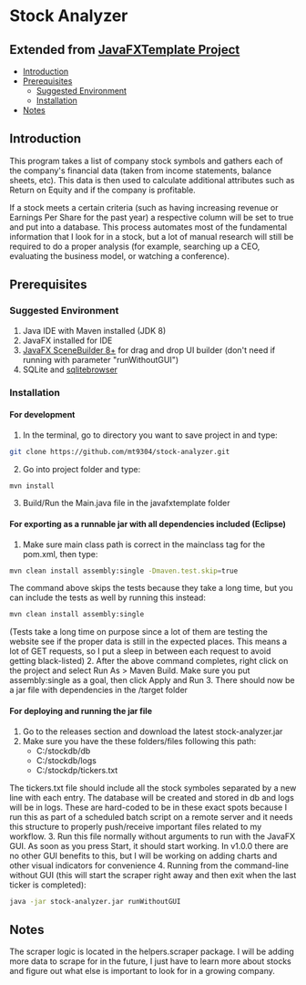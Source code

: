# Stock Analyzer
## Extended from [JavaFXTemplate Project](https://github.com/mt9304/javafxtemplate)

- [Introduction](#introduction)
- [Prerequisites](#prerequisites)
  - [Suggested Environment](#suggested-environment)
  - [Installation](#installation)
- [Notes](#notes)

## Introduction

This program takes a list of company stock symbols and gathers each of the company's financial data (taken from income statements, balance sheets, etc). This data is then used to calculate additional attributes such as Return on Equity and if the company is profitable. 

If a stock meets a certain criteria (such as having increasing revenue or Earnings Per Share for the past year) a respective column will be set to true and put into a database. This process automates most of the fundamental information that I look for in a stock, but a lot of manual research will still be required to do a proper analysis (for example, searching up a CEO, evaluating the business model, or watching a conference). 

## Prerequisites

### Suggested Environment

1. Java IDE with Maven installed (JDK 8)
2. JavaFX installed for IDE
3. [JavaFX SceneBuilder 8+](http://gluonhq.com/products/scene-builder/) for drag and drop UI builder (don't need if running with parameter "runWithoutGUI")
4. SQLite and [sqlitebrowser](http://sqlitebrowser.org/)

### Installation

#### For development
1. In the terminal, go to directory you want to save project in and type: 
```bash
git clone https://github.com/mt9304/stock-analyzer.git
```
2. Go into project folder and type: 
```bash
mvn install
```
3. Build/Run the Main.java file in the javafxtemplate folder

#### For exporting as a runnable jar with all dependencies included (Eclipse)
1. Make sure main class path is correct in the mainclass tag for the pom.xml, then type: 
```bash
mvn clean install assembly:single -Dmaven.test.skip=true
```
The command above skips the tests because they take a long time, but you can include the tests as well by running this instead: 
```bash
mvn clean install assembly:single
```
(Tests take a long time on purpose since a lot of them are testing the website see if the proper data is still in the expected places. This means a lot of GET requests, so I put a sleep in between each request to avoid getting black-listed)
2. After the above command completes, right click on the project and select Run As > Maven Build. Make sure you put assembly:single as a goal, then click Apply and Run
3. There should now be a jar file with dependencies in the /target folder

#### For deploying and running the jar file
1. Go to the releases section and download the latest stock-analyzer.jar
2. Make sure you have the these folders/files following this path: 
	- C:/stockdb/db
	- C:/stockdb/logs
	- C:/stockdp/tickers.txt
	
The tickers.txt file should include all the stock symboles separated by a new line with each entry. The database will be created and stored in db and logs will be in logs. These are hard-coded to be in these exact spots because I run this as part of a scheduled batch script on a remote server and it needs this structure to properly push/receive important files related to my workflow. 
3. Run this file normally without arguments to run with the JavaFX GUI. As soon as you press Start, it should start working. In v1.0.0 there are no other GUI benefits to this, but I will be working on adding charts and other visual indicators for convenience
4. Running from the command-line without GUI (this will start the scraper right away and then exit when the last ticker is completed): 
```bash
java -jar stock-analyzer.jar runWithoutGUI
```

## Notes
The scraper logic is located in the helpers.scraper package. I will be adding more data to scrape for in the future, I just have to learn more about stocks and figure out what else is important to look for in a growing company. 